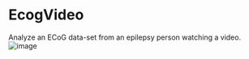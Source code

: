 # EcogVideo
Analyze an ECoG data-set from an epilepsy person watching a video.
![image](https://user-images.githubusercontent.com/130525414/236846972-2cdd451a-d854-4fa5-966c-75e2590d98f8.png)
